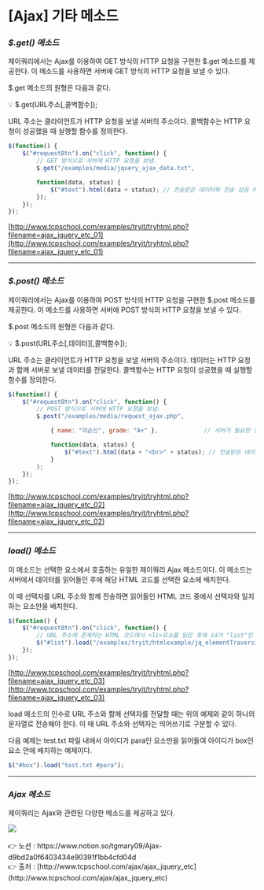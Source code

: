 # [Ajax] 기타 메소드

### ***$.get() 메소드***

제이쿼리에서는 Ajax를 이용하여 GET 방식의 HTTP 요청을 구현한 $.get 메소드를 제공한다. 
이 메소드를 사용하면 서버에 GET 방식의 HTTP 요청을 보낼 수 있다.

$.get 메소드의 원형은 다음과 같다.

<aside>
💡 $.get(URL주소[,콜백함수]);

</aside>

URL 주소는 클라이언트가 HTTP 요청을 보낼 서버의 주소이다. 
콜백함수는 HTTP 요청이 성공했을 때 실행할 함수를 정의한다.

```jsx
$(function() {
    $("#requestBtn").on("click", function() {
        // GET 방식으로 서버에 HTTP 요청을 보냄.
        $.get("/examples/media/jquery_ajax_data.txt",

        function(data, status) {
            $("#text").html(data + status); // 전송받은 데이터와 전송 성공 여부를 보여줌.
        });
    });
});
```

[http://www.tcpschool.com/examples/tryit/tryhtml.php?filename=ajax_jquery_etc_01](http://www.tcpschool.com/examples/tryit/tryhtml.php?filename=ajax_jquery_etc_01)

---

### ***$.post() 메소드***

제이쿼리에서는 Ajax를 이용하여 POST 방식의 HTTP 요청을 구현한 $.post 메소드를 제공한다. 
이 메소드를 사용하면 서버에 POST 방식의 HTTP 요청을 보낼 수 있다.

$.post 메소드의 원형은 다음과 같다.

<aside>
💡 $.post(URL주소[,데이터][,콜백함수]);

</aside>

URL 주소는 클라이언트가 HTTP 요청을 보낼 서버의 주소이다. 
데이터는 HTTP 요청과 함께 서버로 보낼 데이터를 전달한다. 
콜백함수는 HTTP 요청이 성공했을 때 실행할 함수를 정의한다.

```jsx
$(function() {
    $("#requestBtn").on("click", function() {
        // POST 방식으로 서버에 HTTP 요청을 보냄.
        $.post("/examples/media/request_ajax.php",

            { name: "이순신", grade: "A+" },             // 서버가 필요한 정보를 같이 보냄.

            function(data, status) {
                $("#text").html(data + "<br>" + status); // 전송받은 데이터와 전송 성공 여부를 보여줌.
            }
        );
    });
});
```

[http://www.tcpschool.com/examples/tryit/tryhtml.php?filename=ajax_jquery_etc_02](http://www.tcpschool.com/examples/tryit/tryhtml.php?filename=ajax_jquery_etc_02)

---

### ***load() 메소드***

이 메소드는 선택한 요소에서 호출하는 유일한 제이쿼리 Ajax 메소드이다. 
이 메소드는 서버에서 데이터를 읽어들인 후에 해당 HTML 코드를 선택한 요소에 배치한다. 

이 때 선택자를 URL 주소와 함께 전송하면 읽어들인 HTML 코드 중에서 선택자와 일치하는 요소만을 배치한다.

```jsx
$(function() {
    $("#requestBtn").on("click", function() {
        // URL 주소에 존재하는 HTML 코드에서 <li>요소를 읽은 후에 id가 "list"인 요소에 배치함.
        $("#list").load("/examples/tryit/htmlexample/jq_elementTraversing_etc_01.html li");
    });
});
```

[http://www.tcpschool.com/examples/tryit/tryhtml.php?filename=ajax_jquery_etc_03](http://www.tcpschool.com/examples/tryit/tryhtml.php?filename=ajax_jquery_etc_03)

load 메소드의 인수로 URL 주소와 함께 선택자를 전달할 때는 위의 예제와 같이 하나의 문자열로 
전송해야 한다. 이 때 URL 주소와 선택자는 띄어쓰기로 구분할 수 있다.

다음 예제는 test.txt 파일 내에서 아이디가 para인 요소만을 읽어들여 아이디가 box인 요소 안에 
배치하는 예제이다.

```jsx
$("#box").load("test.txt #para");
```

---

### ***Ajax 메소드***

제이쿼리는 Ajax와 관련된 다양한 메소드를 제공하고 있다.

<img src="https://s3.us-west-2.amazonaws.com/secure.notion-static.com/923b38be-29b6-43f8-bdba-07e9a79f6cfc/Untitled.png?X-Amz-Algorithm=AWS4-HMAC-SHA256&X-Amz-Content-Sha256=UNSIGNED-PAYLOAD&X-Amz-Credential=AKIAT73L2G45EIPT3X45%2F20220909%2Fus-west-2%2Fs3%2Faws4_request&X-Amz-Date=20220909T235059Z&X-Amz-Expires=86400&X-Amz-Signature=a47bd273d966686d7372fccb30a21dad4608b864e61da7ab0bb4c12b6a7c8ce9&X-Amz-SignedHeaders=host&response-content-disposition=filename%20%3D%22Untitled.png%22&x-id=GetObject">
<br><br>
👉 노션 : https://www.notion.so/tgmary09/Ajax-d9bd2a0f6403434e90391f1bb4cfd04d
<br>
👉 출처 : [http://www.tcpschool.com/ajax/ajax_jquery_etc](http://www.tcpschool.com/ajax/ajax_jquery_etc)
